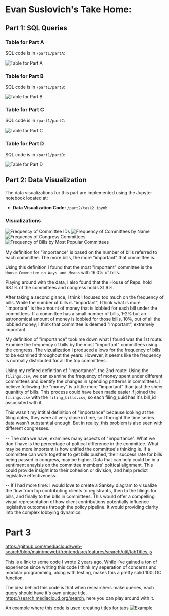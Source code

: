 # Evan Suslovich's Take Home:

## Part 1: SQL Queries 

### Table for Part A
SQL code is in `/part1/partA`:

![Table for Part A](/part1/assets/partA.png)

### Table for Part B
SQL code is in `/part1/partB`:

![Table for Part B](/part1/assets/partB.png)

### Table for Part C
SQL code is in `/part1/partC`:

![Table for Part C](/part1/assets/partC.png)

### Table for Part D
SQL code is in `/part1/partD`:

![Table for Part D](/part1/assets/partD.png)

## Part 2: Data Visualization

The data visualizations for this part are implemented using the Jupyter notebook located at:

- **Data Visualization Code:** `/part2/task2.ipynb`

### Visualizations
![Frequency of Committee IDs](/part2/assets/frequency_of_committe_ids.png)
![Frequency of Committees by Name](/part2/assets/frequency_of_committee_by_name.png)
![Frequency of Congress Committees](/part2/assets/frequency_of_congress_committee.png)
![Frequency of Bills by Most Popular Committees](/part2/assets/frequency_of_bills_by_most_popular_committees.png)




My definition for "importance" is based on the number of bills referred to each committee. 
The more bills, the more "important" that committee is. 

Using this definition I found that the most "important" committee is the `House Committee on Ways and Means` with 16.0% of bills. 

Playing around with the data, I also found that the House of Reps. hold 68.1% of the committees and congress holds 31.9%.

After taking a second glance, I think I focused too much on the frequency of bills. 
While the number of bills is "important", I think what is more "important" is the
amount of money that is lobbied for each bill under the committees. If a committee has a small number 
of bills, 1-2% but an astronomical amount of money is lobbied for those bills, 10%, out of all the lobbied money, 
I think that committee is deemed "important", extremely important. 

My definition of "importance" took me down what I found was the 1st route:
Examine the frequency of bills by the most "important" committees using the congress. 
The vizualization I produced allows for the frequency of bills to be examined throughout the years.
However, it seems like the frequency is normally distributed for all the top committees. 

Using my refined definition of "importance", the 2nd route:
Using the `filings.csv`, we can examine the frequency of money spent under different
committees and identify the changes in spending patterns in committees. I believe following the "money" is a little more "important" than just the sheer quanitity of bills.
This process could have been made easier if joined the `filings.csv` with the `filing_bills.csv`, so each filing_uuid has it's bill_id associated with it. 

This wasn't my intitial definition of "importance" because looking at the filing dates, they were all very close in time, so I thought the time series data wasn't substantial enough. But in reality, this problem is also seen with different congresses.

-- 
The data we have, examines many aspects of "importance". What we don't have is the percentage of poltical difference in the committee. What may be more important is how unified the committee's thinking is. If a committee can work together to get bills pushed, their success rate for bills being passed in congress, may be higher. Data that can help could be in a sentiment anaylsis on the committee members' poltical alignment. This could provide insight into their cohesion or division, and help predict legislative effectiveness.


-- 
If I had more time:
I would love to create a Sankey diagram to visualize the flow from top contributing clients to registrants, then to the filings for bills, and finally to the bills in committees. This would offer a compelling visual representation of how client contributions potentially influence legislative outcomes through the policy pipeline. It would providing clarity into the complex lobbying dynamics.

# Part 3
https://github.com/mediacloud/web-search/blob/main/mcweb/frontend/src/features/search/util/tabTitles.js

This is a link to some code I wrote 2 years ago. While I've gained a ton of experience since writing this code I think my seperation of concerns and modular programming, along with testing, makes this a pretty solid 100LOC function. 

The idea behind this code is that when researchers make queries, each query should have it's own unique title. https://search.mediacloud.org/search, here you can play around with it. 

An example where this code is used: creating titles for tabs 
![Example](assets/tab_title_example.png)
